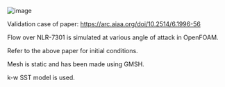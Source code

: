 ![image](https://github.com/user-attachments/assets/2c1415a4-c435-414e-80b0-69f0c17280ad)

Validation case of paper: https://arc.aiaa.org/doi/10.2514/6.1996-56 

Flow over NLR-7301 is simulated at various angle of attack in OpenFOAM.  

Refer to the above paper for initial conditions.  

Mesh is static and has been made using GMSH.  

k-w SST model is used.
